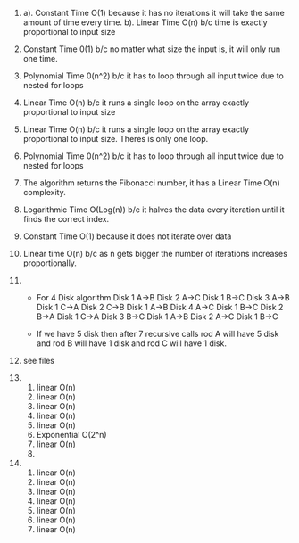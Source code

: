 1. a). Constant Time O(1) because it has no iterations it will take the
       same amount of time every time.
   b). Linear Time O(n) b/c time is exactly proportional to input size

2. Constant Time 0(1) b/c no matter what size the input is, it will 
   only run one time.

3. Polynomial Time 0(n^2) b/c it has to loop through all input twice due
   to nested for loops

4. Linear Time O(n) b/c it runs a single loop on the array exactly          proportional to input size

5. Linear Time O(n) b/c it runs a single loop on the array exactly          proportional to input size. Theres is only one loop.

6. Polynomial Time 0(n^2) b/c it has to loop through all input twice due
   to nested for loops

7. The algorithm returns the Fibonacci number, it has a Linear Time O(n)    complexity.

8. Logarithmic Time O(Log(n)) b/c it halves the data every iteration        until it finds the correct index.

9. Constant Time O(1) because it does not iterate over data

10. Linear time O(n) b/c as n gets bigger the number of iterations           increases proportionally.

11.  - For 4 Disk algorithm 
    Disk 1 A->B
    Disk 2 A->C
    Disk 1 B->C
    Disk 3 A->B
    Disk 1 C->A
    Disk 2 C->B
    Disk 1 A->B
    Disk 4 A->C
    Disk 1 B->C
    Disk 2 B->A
    Disk 1 C->A
    Disk 3 B->C
    Disk 1 A->B
    Disk 2 A->C
    Disk 1 B->C

     - If we have 5 disk then after 7 recursive calls rod A will have 5 disk and rod B will have 1 disk and rod C will have 1 disk.

12. see files

13. 1) linear O(n) 
    2) linear O(n) 
    3) linear O(n) 
    4) linear O(n) 
    5) linear O(n) 
    6) Exponential O(2^n)
    7) linear O(n)
    8) 

14.  1) linear O(n) 
     2) linear O(n)
     3) linear O(n)
     4) linear O(n)
     5) linear O(n)
     6) linear O(n)
     7) linear O(n)
